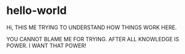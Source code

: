 # hello-world

Hi,
THIS ME TRYING TO UNDERSTAND HOW THINGS WORK HERE.

YOU CANNOT BLAME ME FOR TRYING. AFTER ALL KNOWLEDGE IS POWER. I WANT THAT POWER!
